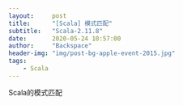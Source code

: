 ```yaml
---
layout:     post
title:      "[Scala] 模式匹配"
subtitle:   "Scala-2.11.8"
date:       2020-05-24 10:57:00
author:     "Backspace"
header-img: "img/post-bg-apple-event-2015.jpg"
tags:
    - Scala
---
```


Scala的模式匹配